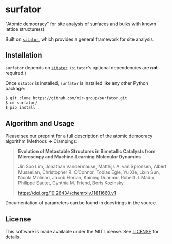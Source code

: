 # surfator

"Atomic democracy" for site analysis of surfaces and bulks with known lattice
structure(s).

Built on [`sitator`](https://github.com/Linux-cpp-lisp/sitator), which provides a general framework for site analysis.

## Installation

`surfator` depends on [`sitator`](https://github.com/Linux-cpp-lisp/sitator).
(`sitator`'s optional dependencies are **not** required.)

Once `sitator` is installed, `surfator` is installed like any other Python package:

```bash
$ git clone https://github.com/mir-group/surfator.git
$ cd surfator/
$ pip install .
```

## Algorithm and Usage

Please see our preprint for a full description of the atomic democracy
algorithm (Methods -> Clamping):

> **Evolution of Metastable Structures in Bimetallic Catalysts from Microscopy and Machine-Learning Molecular Dynamics**
>
> Jin Soo Lim, Jonathan Vandermause, Matthijs A. van Spronsen, Albert Musaelian, Christopher R. O’Connor, Tobias Egle, Yu Xie, Lixin Sun, Nicola Molinari, Jacob Florian, Kaining Duanmu, Robert J. Madix, Philippe Sautet, Cynthia M. Friend, Boris Kozinsky
>
> https://doi.org/10.26434/chemrxiv.11811660.v1

Documentation of parameters can be found in docstrings in the source.

## License

This software is made available under the MIT License. See [LICENSE](./LICENSE) for details.
